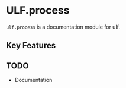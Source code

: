 # ULF.process

`ulf.process` is a documentation module for ulf.

## Key Features

## TODO

- Documentation

